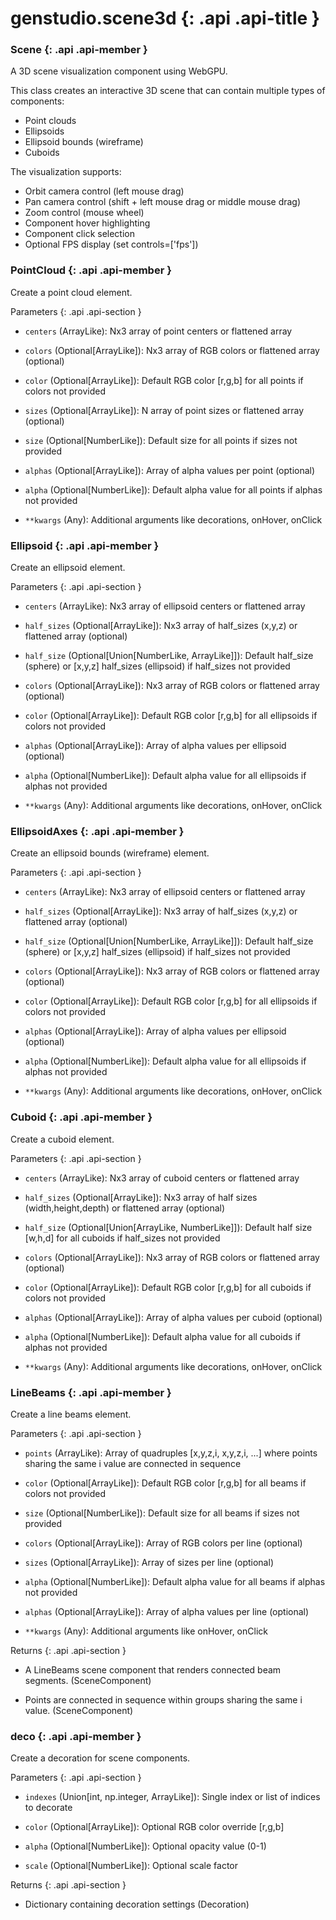# genstudio.scene3d {: .api .api-title }

### Scene {: .api .api-member }

A 3D scene visualization component using WebGPU.

This class creates an interactive 3D scene that can contain multiple types of components:

- Point clouds
- Ellipsoids
- Ellipsoid bounds (wireframe)
- Cuboids

The visualization supports:

- Orbit camera control (left mouse drag)
- Pan camera control (shift + left mouse drag or middle mouse drag)
- Zoom control (mouse wheel)
- Component hover highlighting
- Component click selection
- Optional FPS display (set controls=['fps'])



### PointCloud {: .api .api-member }

Create a point cloud element.

Parameters
{: .api .api-section }


- `centers` (ArrayLike): Nx3 array of point centers or flattened array

- `colors` (Optional[ArrayLike]): Nx3 array of RGB colors or flattened array (optional)

- `color` (Optional[ArrayLike]): Default RGB color [r,g,b] for all points if colors not provided

- `sizes` (Optional[ArrayLike]): N array of point sizes or flattened array (optional)

- `size` (Optional[NumberLike]): Default size for all points if sizes not provided

- `alphas` (Optional[ArrayLike]): Array of alpha values per point (optional)

- `alpha` (Optional[NumberLike]): Default alpha value for all points if alphas not provided

- `**kwargs` (Any): Additional arguments like decorations, onHover, onClick



### Ellipsoid {: .api .api-member }

Create an ellipsoid element.

Parameters
{: .api .api-section }


- `centers` (ArrayLike): Nx3 array of ellipsoid centers or flattened array

- `half_sizes` (Optional[ArrayLike]): Nx3 array of half_sizes (x,y,z) or flattened array (optional)

- `half_size` (Optional[Union[NumberLike, ArrayLike]]): Default half_size (sphere) or [x,y,z] half_sizes (ellipsoid) if half_sizes not provided

- `colors` (Optional[ArrayLike]): Nx3 array of RGB colors or flattened array (optional)

- `color` (Optional[ArrayLike]): Default RGB color [r,g,b] for all ellipsoids if colors not provided

- `alphas` (Optional[ArrayLike]): Array of alpha values per ellipsoid (optional)

- `alpha` (Optional[NumberLike]): Default alpha value for all ellipsoids if alphas not provided

- `**kwargs` (Any): Additional arguments like decorations, onHover, onClick



### EllipsoidAxes {: .api .api-member }

Create an ellipsoid bounds (wireframe) element.

Parameters
{: .api .api-section }


- `centers` (ArrayLike): Nx3 array of ellipsoid centers or flattened array

- `half_sizes` (Optional[ArrayLike]): Nx3 array of half_sizes (x,y,z) or flattened array (optional)

- `half_size` (Optional[Union[NumberLike, ArrayLike]]): Default half_size (sphere) or [x,y,z] half_sizes (ellipsoid) if half_sizes not provided

- `colors` (Optional[ArrayLike]): Nx3 array of RGB colors or flattened array (optional)

- `color` (Optional[ArrayLike]): Default RGB color [r,g,b] for all ellipsoids if colors not provided

- `alphas` (Optional[ArrayLike]): Array of alpha values per ellipsoid (optional)

- `alpha` (Optional[NumberLike]): Default alpha value for all ellipsoids if alphas not provided

- `**kwargs` (Any): Additional arguments like decorations, onHover, onClick



### Cuboid {: .api .api-member }

Create a cuboid element.

Parameters
{: .api .api-section }


- `centers` (ArrayLike): Nx3 array of cuboid centers or flattened array

- `half_sizes` (Optional[ArrayLike]): Nx3 array of half sizes (width,height,depth) or flattened array (optional)

- `half_size` (Optional[Union[ArrayLike, NumberLike]]): Default half size [w,h,d] for all cuboids if half_sizes not provided

- `colors` (Optional[ArrayLike]): Nx3 array of RGB colors or flattened array (optional)

- `color` (Optional[ArrayLike]): Default RGB color [r,g,b] for all cuboids if colors not provided

- `alphas` (Optional[ArrayLike]): Array of alpha values per cuboid (optional)

- `alpha` (Optional[NumberLike]): Default alpha value for all cuboids if alphas not provided

- `**kwargs` (Any): Additional arguments like decorations, onHover, onClick



### LineBeams {: .api .api-member }

Create a line beams element.

Parameters
{: .api .api-section }


- `points` (ArrayLike): Array of quadruples [x,y,z,i, x,y,z,i, ...] where points sharing the same i value are connected in sequence

- `color` (Optional[ArrayLike]): Default RGB color [r,g,b] for all beams if colors not provided

- `size` (Optional[NumberLike]): Default size for all beams if sizes not provided

- `colors` (Optional[ArrayLike]): Array of RGB colors per line (optional)

- `sizes` (Optional[ArrayLike]): Array of sizes per line (optional)

- `alpha` (Optional[NumberLike]): Default alpha value for all beams if alphas not provided

- `alphas` (Optional[ArrayLike]): Array of alpha values per line (optional)

- `**kwargs` (Any): Additional arguments like onHover, onClick

Returns
{: .api .api-section }


- A LineBeams scene component that renders connected beam segments. (SceneComponent)

- Points are connected in sequence within groups sharing the same i value. (SceneComponent)



### deco {: .api .api-member }

Create a decoration for scene components.

Parameters
{: .api .api-section }


- `indexes` (Union[int, np.integer, ArrayLike]): Single index or list of indices to decorate

- `color` (Optional[ArrayLike]): Optional RGB color override [r,g,b]

- `alpha` (Optional[NumberLike]): Optional opacity value (0-1)

- `scale` (Optional[NumberLike]): Optional scale factor

Returns
{: .api .api-section }


- Dictionary containing decoration settings (Decoration)
